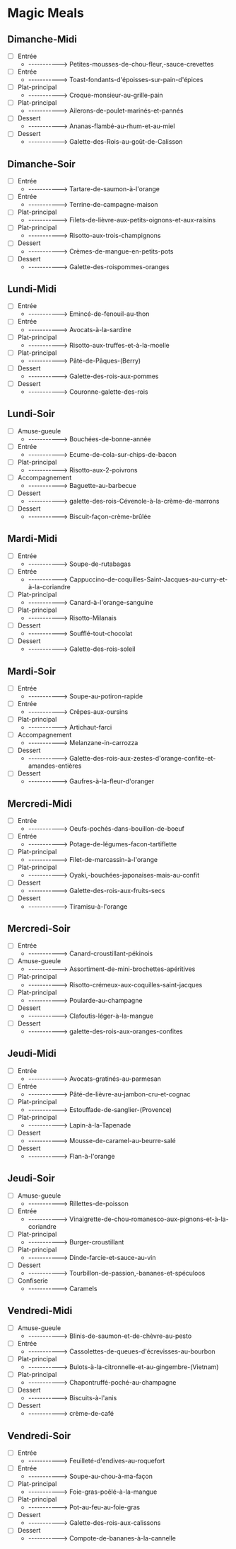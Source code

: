 # Magic Meals







































##  Dimanche-Midi
- [ ] Entrée
  - -----------> Petites-mousses-de-chou-fleur,-sauce-crevettes
- [ ] Entrée
  - -----------> Toast-fondants-d'époisses-sur-pain-d'épices
- [ ] Plat-principal
  - -----------> Croque-monsieur-au-grille-pain
- [ ] Plat-principal
  - -----------> Ailerons-de-poulet-marinés-et-pannés
- [ ] Dessert
  - -----------> Ananas-flambé-au-rhum-et-au-miel
- [ ] Dessert
  - -----------> Galette-des-Rois-au-goût-de-Calisson
##  Dimanche-Soir
- [ ] Entrée
  - -----------> Tartare-de-saumon-à-l'orange
- [ ] Entrée
  - -----------> Terrine-de-campagne-maison
- [ ] Plat-principal
  - -----------> Filets-de-lièvre-aux-petits-oignons-et-aux-raisins
- [ ] Plat-principal
  - -----------> Risotto-aux-trois-champignons
- [ ] Dessert
  - -----------> Crèmes-de-mangue-en-petits-pots
- [ ] Dessert
  - -----------> Galette-des-roispommes-oranges
##  Lundi-Midi
- [ ] Entrée
  - -----------> Emincé-de-fenouil-au-thon
- [ ] Entrée
  - -----------> Avocats-à-la-sardine
- [ ] Plat-principal
  - -----------> Risotto-aux-truffes-et-à-la-moelle
- [ ] Plat-principal
  - -----------> Pâté-de-Pâques-(Berry)
- [ ] Dessert
  - -----------> Galette-des-rois-aux-pommes
- [ ] Dessert
  - -----------> Couronne-galette-des-rois
##  Lundi-Soir
- [ ] Amuse-gueule
  - -----------> Bouchées-de-bonne-année
- [ ] Entrée
  - -----------> Ecume-de-cola-sur-chips-de-bacon
- [ ] Plat-principal
  - -----------> Risotto-aux-2-poivrons
- [ ] Accompagnement
  - -----------> Baguette-au-barbecue
- [ ] Dessert
  - -----------> galette-des-rois-Cévenole-à-la-crème-de-marrons
- [ ] Dessert
  - -----------> Biscuit-façon-crème-brûlée
##  Mardi-Midi
- [ ] Entrée
  - -----------> Soupe-de-rutabagas
- [ ] Entrée
  - -----------> Cappuccino-de-coquilles-Saint-Jacques-au-curry-et-à-la-coriandre
- [ ] Plat-principal
  - -----------> Canard-à-l'orange-sanguine
- [ ] Plat-principal
  - -----------> Risotto-Milanais
- [ ] Dessert
  - -----------> Soufflé-tout-chocolat
- [ ] Dessert
  - -----------> Galette-des-rois-soleil
##  Mardi-Soir
- [ ] Entrée
  - -----------> Soupe-au-potiron-rapide
- [ ] Entrée
  - -----------> Crêpes-aux-oursins
- [ ] Plat-principal
  - -----------> Artichaut-farci
- [ ] Accompagnement
  - -----------> Melanzane-in-carrozza
- [ ] Dessert
  - -----------> Galette-des-rois-aux-zestes-d'orange-confite-et-amandes-entières
- [ ] Dessert
  - -----------> Gaufres-à-la-fleur-d'oranger
##  Mercredi-Midi
- [ ] Entrée
  - -----------> Oeufs-pochés-dans-bouillon-de-boeuf
- [ ] Entrée
  - -----------> Potage-de-légumes-facon-tartiflette
- [ ] Plat-principal
  - -----------> Filet-de-marcassin-à-l'orange
- [ ] Plat-principal
  - -----------> Oyaki,-bouchées-japonaises-mais-au-confit
- [ ] Dessert
  - -----------> Galette-des-rois-aux-fruits-secs
- [ ] Dessert
  - -----------> Tiramisu-à-l'orange
##  Mercredi-Soir
- [ ] Entrée
  - -----------> Canard-croustillant-pékinois
- [ ] Amuse-gueule
  - -----------> Assortiment-de-mini-brochettes-apéritives
- [ ] Plat-principal
  - -----------> Risotto-crémeux-aux-coquilles-saint-jacques
- [ ] Plat-principal
  - -----------> Poularde-au-champagne
- [ ] Dessert
  - -----------> Clafoutis-léger-à-la-mangue
- [ ] Dessert
  - -----------> galette-des-rois-aux-oranges-confites
##  Jeudi-Midi
- [ ] Entrée
  - -----------> Avocats-gratinés-au-parmesan
- [ ] Entrée
  - -----------> Pâté-de-lièvre-au-jambon-cru-et-cognac
- [ ] Plat-principal
  - -----------> Estouffade-de-sanglier-(Provence)
- [ ] Plat-principal
  - -----------> Lapin-à-la-Tapenade
- [ ] Dessert
  - -----------> Mousse-de-caramel-au-beurre-salé
- [ ] Dessert
  - -----------> Flan-à-l'orange
##  Jeudi-Soir
- [ ] Amuse-gueule
  - -----------> Rillettes-de-poisson
- [ ] Entrée
  - -----------> Vinaigrette-de-chou-romanesco-aux-pignons-et-à-la-coriandre
- [ ] Plat-principal
  - -----------> Burger-croustillant
- [ ] Plat-principal
  - -----------> Dinde-farcie-et-sauce-au-vin
- [ ] Dessert
  - -----------> Tourbillon-de-passion,-bananes-et-spéculoos
- [ ] Confiserie
  - -----------> Caramels
##  Vendredi-Midi
- [ ] Amuse-gueule
  - -----------> Blinis-de-saumon-et-de-chèvre-au-pesto
- [ ] Entrée
  - -----------> Cassolettes-de-queues-d'écrevisses-au-bourbon
- [ ] Plat-principal
  - -----------> Bulots-à-la-citronnelle-et-au-gingembre-(Vietnam)
- [ ] Plat-principal
  - -----------> Chapontruffé-poché-au-champagne
- [ ] Dessert
  - -----------> Biscuits-à-l'anis
- [ ] Dessert
  - -----------> crème-de-café
##  Vendredi-Soir
- [ ] Entrée
  - -----------> Feuilleté-d'endives-au-roquefort
- [ ] Entrée
  - -----------> Soupe-au-chou-à-ma-façon
- [ ] Plat-principal
  - -----------> Foie-gras-poêlé-à-la-mangue
- [ ] Plat-principal
  - -----------> Pot-au-feu-au-foie-gras
- [ ] Dessert
  - -----------> Galette-des-rois-aux-calissons
- [ ] Dessert
  - -----------> Compote-de-bananes-à-la-cannelle
